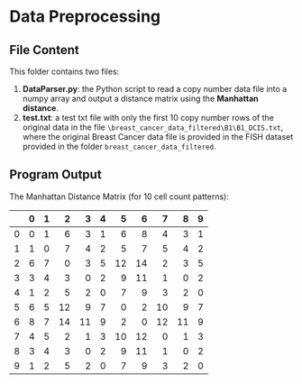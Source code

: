 <h1>Data Preprocessing</h1>

<h2>File Content</h2>
This folder contains two files:
<ol type="1">
  <li><strong>DataParser.py</strong>: the Python script to read a copy number data file into a numpy array and output a distance matrix using the <strong>Manhattan distance</strong>.</li>
  <li><strong>test.txt</strong>: a test txt file with only the first 10 copy number rows of the original data in the file 
  <code>\breast_cancer_data_filtered\B1\B1_DCIS.txt</code>, where the original Breast Cancer data file is provided in the
  FISH dataset provided in the folder <code>breast_cancer_data_filtered</code>. </li>
</ol>

<h2>Program Output</h2>
The Manhattan Distance Matrix (for 10 cell count patterns):
<table>
<thead>
<tr><th style="text-align: right;">  </th><th style="text-align: right;">  0</th><th style="text-align: right;">  1</th><th style="text-align: right;">  2</th><th style="text-align: right;">  3</th><th style="text-align: right;">  4</th><th style="text-align: right;">  5</th><th style="text-align: right;">  6</th><th style="text-align: right;">  7</th><th style="text-align: right;">  8</th><th style="text-align: right;">  9</th></tr>
</thead>
<tbody>
<tr><td style="text-align: right;"> 0</td><td style="text-align: right;">  0</td><td style="text-align: right;">  1</td><td style="text-align: right;">  6</td><td style="text-align: right;">  3</td><td style="text-align: right;">  1</td><td style="text-align: right;">  6</td><td style="text-align: right;">  8</td><td style="text-align: right;">  4</td><td style="text-align: right;">  3</td><td style="text-align: right;">  1</td></tr>
<tr><td style="text-align: right;"> 1</td><td style="text-align: right;">  1</td><td style="text-align: right;">  0</td><td style="text-align: right;">  7</td><td style="text-align: right;">  4</td><td style="text-align: right;">  2</td><td style="text-align: right;">  5</td><td style="text-align: right;">  7</td><td style="text-align: right;">  5</td><td style="text-align: right;">  4</td><td style="text-align: right;">  2</td></tr>
<tr><td style="text-align: right;"> 2</td><td style="text-align: right;">  6</td><td style="text-align: right;">  7</td><td style="text-align: right;">  0</td><td style="text-align: right;">  3</td><td style="text-align: right;">  5</td><td style="text-align: right;"> 12</td><td style="text-align: right;"> 14</td><td style="text-align: right;">  2</td><td style="text-align: right;">  3</td><td style="text-align: right;">  5</td></tr>
<tr><td style="text-align: right;"> 3</td><td style="text-align: right;">  3</td><td style="text-align: right;">  4</td><td style="text-align: right;">  3</td><td style="text-align: right;">  0</td><td style="text-align: right;">  2</td><td style="text-align: right;">  9</td><td style="text-align: right;"> 11</td><td style="text-align: right;">  1</td><td style="text-align: right;">  0</td><td style="text-align: right;">  2</td></tr>
<tr><td style="text-align: right;"> 4</td><td style="text-align: right;">  1</td><td style="text-align: right;">  2</td><td style="text-align: right;">  5</td><td style="text-align: right;">  2</td><td style="text-align: right;">  0</td><td style="text-align: right;">  7</td><td style="text-align: right;">  9</td><td style="text-align: right;">  3</td><td style="text-align: right;">  2</td><td style="text-align: right;">  0</td></tr>
<tr><td style="text-align: right;"> 5</td><td style="text-align: right;">  6</td><td style="text-align: right;">  5</td><td style="text-align: right;"> 12</td><td style="text-align: right;">  9</td><td style="text-align: right;">  7</td><td style="text-align: right;">  0</td><td style="text-align: right;">  2</td><td style="text-align: right;"> 10</td><td style="text-align: right;">  9</td><td style="text-align: right;">  7</td></tr>
<tr><td style="text-align: right;"> 6</td><td style="text-align: right;">  8</td><td style="text-align: right;">  7</td><td style="text-align: right;"> 14</td><td style="text-align: right;"> 11</td><td style="text-align: right;">  9</td><td style="text-align: right;">  2</td><td style="text-align: right;">  0</td><td style="text-align: right;"> 12</td><td style="text-align: right;"> 11</td><td style="text-align: right;">  9</td></tr>
<tr><td style="text-align: right;"> 7</td><td style="text-align: right;">  4</td><td style="text-align: right;">  5</td><td style="text-align: right;">  2</td><td style="text-align: right;">  1</td><td style="text-align: right;">  3</td><td style="text-align: right;"> 10</td><td style="text-align: right;"> 12</td><td style="text-align: right;">  0</td><td style="text-align: right;">  1</td><td style="text-align: right;">  3</td></tr>
<tr><td style="text-align: right;"> 8</td><td style="text-align: right;">  3</td><td style="text-align: right;">  4</td><td style="text-align: right;">  3</td><td style="text-align: right;">  0</td><td style="text-align: right;">  2</td><td style="text-align: right;">  9</td><td style="text-align: right;"> 11</td><td style="text-align: right;">  1</td><td style="text-align: right;">  0</td><td style="text-align: right;">  2</td></tr>
<tr><td style="text-align: right;"> 9</td><td style="text-align: right;">  1</td><td style="text-align: right;">  2</td><td style="text-align: right;">  5</td><td style="text-align: right;">  2</td><td style="text-align: right;">  0</td><td style="text-align: right;">  7</td><td style="text-align: right;">  9</td><td style="text-align: right;">  3</td><td style="text-align: right;">  2</td><td style="text-align: right;">  0</td></tr>
</tbody>
</table>
